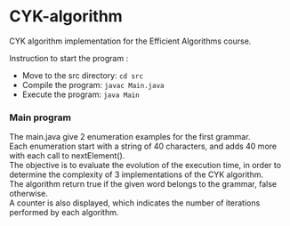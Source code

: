 # CYK-algorithm
CYK algorithm implementation for the Efficient Algorithms course.

Instruction to start the program :
- Move to the src directory: `cd src`
- Compile the program: `javac Main.java`
- Execute the program: `java Main`

### Main program

The main.java give 2 enumeration examples for the first grammar.\
Each enumeration start with a string of 40 characters, and adds 40 more with each call to nextElement().\
The objective is to evaluate the evolution of the execution time, in order to determine the complexity of 3 
implementations of the CYK algorithm.\
The algorithm return true if the given word belongs to the grammar, false otherwise.\
A counter is also displayed, which indicates the number of iterations performed by each algorithm.